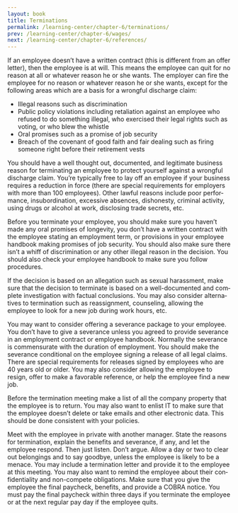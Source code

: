 ```yaml
---
layout: book
title: Terminations
permalink: /learning-center/chapter-6/terminations/
prev: /learning-center/chapter-6/wages/
next: /learning-center/chapter-6/references/
---
```


If an employee doesn’t have a writ­ten con­tract (this is dif­fer­ent from an offer let­ter), then the employee is at will. This means the employee can quit for no rea­son at all or what­ever rea­son he or she wants. The employer can fire the employee for no rea­son or what­ever rea­son he or she wants, except for the fol­low­ing areas which are a basis for a wrong­ful dis­charge claim:

<ul><li>Ille­gal rea­sons such as discrimination</li>
<li>Pub­lic pol­icy vio­la­tions includ­ing retal­i­a­tion against an employee who refused to do some­thing ille­gal, who exer­cised their legal rights such as vot­ing, or who blew the whistle</li>
<li>Oral promises such as a promise of job security</li>
<li>Breach of the covenant of good faith and fair deal­ing such as fir­ing some­one right before their retire­ment vests</li></ul>

You should have a well thought out, doc­u­mented, and legit­i­mate busi­ness rea­son for ter­mi­nat­ing an employee to pro­tect your­self against a wrong­ful dis­charge claim. You’re typ­i­cally free to lay off an employee if your busi­ness requires a reduc­tion in force (there are spe­cial require­ments for employ­ers with more than 100 employ­ees). Other law­ful rea­sons include poor per­for­mance, insub­or­di­na­tion, exces­sive absences, dis­hon­esty, crim­i­nal activ­ity, using drugs or alco­hol at work, dis­clos­ing trade secrets, etc.

Before you ter­mi­nate your employee, you should make sure you haven’t made any oral promises of longevity, you don’t have a writ­ten con­tract with the employee stat­ing an employ­ment term, or pro­vi­sions in your employee hand­book mak­ing promises of job secu­rity. You should also make sure there isn’t a whiff of dis­crim­i­na­tion or any other ille­gal rea­son in the deci­sion. You should also check your employee hand­book to make sure you fol­low procedures.

If the deci­sion is based on an alle­ga­tion such as sex­ual harass­ment, make sure that the deci­sion to ter­mi­nate is based on a well-documented and com­plete inves­ti­ga­tion with fac­tual con­clu­sions. You may also con­sider alter­na­tives to ter­mi­na­tion such as reas­sign­ment, coun­sel­ing, allow­ing the employee to look for a new job dur­ing work hours, etc.

You may want to con­sider offer­ing a sev­er­ance pack­age to your employee. You don’t have to give a sev­er­ance unless you agreed to pro­vide sev­er­ance in an employ­ment con­tract or employee hand­book. Nor­mally the sev­er­ance is com­men­su­rate with the dura­tion of employ­ment. You should make the sev­er­ance con­di­tional on the employee sign­ing a release of all legal claims. There are spe­cial require­ments for releases signed by employ­ees who are 40 years old or older. You may also con­sider allow­ing the employee to resign, offer to make a favor­able ref­er­ence, or help the employee find a new job.

Before the ter­mi­na­tion meet­ing make a list of all the com­pany prop­erty that the employee is to return. You may also want to enlist IT to make sure that the employee doesn’t delete or take emails and other elec­tronic data. This should be done con­sis­tent with your policies.

Meet with the employee in pri­vate with another man­ager. State the rea­sons for ter­mi­na­tion, explain the ben­e­fits and sev­er­ance, if any, and let the employee respond. Then just lis­ten. Don’t argue. Allow a day or two to clear out belong­ings and to say good­bye, unless the employee is likely to be a men­ace. You may include a ter­mi­na­tion let­ter and pro­vide it to the employee at this meet­ing. You may also want to remind the employee about their con­fi­den­tial­ity and non-compete oblig­a­tions. Make sure that you give the employee the final pay­check, ben­e­fits, and pro­vide a COBRA notice. You must pay the final pay­check within three days if you ter­mi­nate the employee or at the next reg­u­lar pay day if the employee quits.